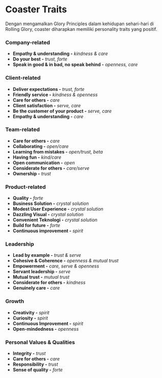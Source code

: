# Coaster Traits

Dengan mengamalkan Glory Principles dalam kehidupan sehari-hari di Rolling Glory, coaster diharapkan memiliki personality traits yang positif. 

### **Company-related**  

* **Empathy & understanding -** _kindness & care_
* **Do your best -** _trust, forte_
* **Speak in good & in bad, no speak behind -** _openness, care_

### **Client-related**

* **Deliver expectations -** _trust, forte_
* **Friendly service -** _kindness & openness_
* **Care for others -** _care_
* **Client satisfaction -** _serve, care_
* **Be the customer of your product -** _serve, care_
* **Empathy & understanding -** _care_

### **Team-related**

* **Care for others -** _care_
* **Collaborating -** _open/care_
* **Learning from mistakes -** _open/trust, beta_
* **Having fun -** _kind/care_
* **Open communication -** _open_
* **Considerate for others -** _care/serve_
* **Ownership -** _trust_

### **Product-related**

* **Quality -** _forte_
* **Business Solution -** _crystal solution_
* **Modest User Experience -** _crystal solution_
* **Dazzling Visual -** _crystal solution_
* **Convenient Teknologi -** _crystal solution_
* **Build for future -** _forte_
* **Continuous improvement -** _spirit_

### **Leadership**

* **Lead by example -** _trust & serve_
* **Cohesive & Coherence -** _openness & mutual trust_
* **Empowerment -** _care, serve & openness_
* **Servant leadership -** _serve_
* **Mutual trust -** _mutual trust_
* **Considerate for others -** _kindness_
* **Genuinely care -** _care_

### **Growth**

* **Creativity -** _spirit_
* **Curiosity -** _spirit_
* **Continuous Improvement -** _spirit_
* **Open-mindedness -** _openness_

### **Personal Values & Qualities**

* **Integrity -** _trust_
* **Care for others -** _care_
* **Responsibility -** _trust_
* **Sense of quality -** _forte_

